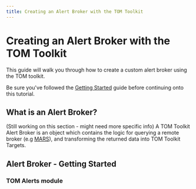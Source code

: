 ```yaml
---
title: Creating an Alert Broker with the TOM Toolkit
---
```


# Creating an Alert Broker with the TOM Toolkit
This guide will walk you through how to create a custom alert broker using the TOM toolkit.

Be sure you've followed the [Getting Started](/docs/getting_started) guide before continuing onto this tutorial.

## What is an Alert Broker?
(Still working on this section - might need more specific info)
A TOM Toolkit Alert Broker is an object which contains the logic for querying a remote broker (e.g [MARS](https://mars.lco.global)), and transforming the returned data into TOM Toolkit Targets.

## Alert Broker - Getting Started

### TOM Alerts module
